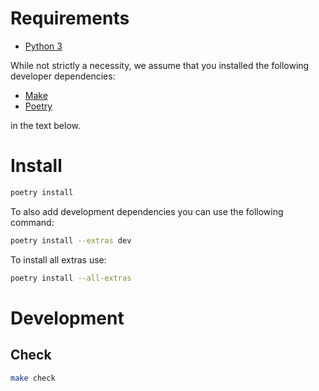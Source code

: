 # Requirements

- [Python 3](https://www.python.org)

While not strictly a necessity, we assume that you installed the following developer dependencies:

- [Make](<https://en.wikipedia.org/wiki/Make_(software)>)
- [Poetry](https://python-poetry.org)

in the text below.

# Install

```sh
poetry install
```

To also add development dependencies you can use the following command:

```sh
poetry install --extras dev
```

To install all extras use:

```sh
poetry install --all-extras
```

# Development

## Check

```sh
make check
```
